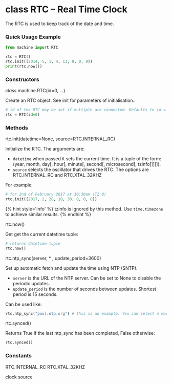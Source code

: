 # class RTC – Real Time Clock

The RTC is used to keep track of the date and time.

### Quick Usage Example

```python
from machine import RTC

rtc = RTC()
rtc.init((2014, 5, 1, 4, 13, 0, 0, 0))
print(rtc.now())
```

### Constructors

<class><i>class</i> machine.RTC(id=0, ...)</class>

Create an RTC object. See init for parameters of initialisation.:

```python
# id of the RTC may be set if multiple are connected. Defaults to id = 0.
rtc = RTC(id=0)
```

### Methods

<function>rtc.init(datetime=None, source=RTC.INTERNAL_RC)</function>

Initialize the RTC. The arguments are:

- ``datetime`` when passed it sets the current time. It is a tuple of the form: (year, month, day[, hour[, minute[, second[, microsecond[, tzinfo]]]]]).
- ``source`` selects the oscillator that drives the RTC. The options are <constant>RTC.INTERNAL_RC</constant> and <constant>RTC.XTAL_32KHZ</constant>

For example:

```python
# for 2nd of February 2017 at 10:30am (TZ 0)
rtc.init((2017, 2, 28, 10, 30, 0, 0, 0))
```

{% hint style='info' %}
tzinfo is ignored by this method. Use ``time.timezone`` to achieve similar results.
{% endhint %}

<function>rtc.now()</function>

Get get the current datetime tuple:

```python
# returns datetime tuple
rtc.now()
```

<function>rtc.ntp_sync(server, * , update_period=3600)</function>

Set up automatic fetch and update the time using NTP (SNTP).

- ``server`` is the URL of the NTP server. Can be set to None to disable the periodic updates.
- ``update_period`` is the number of seconds between updates. Shortest period is 15 seconds.

Can be used like:

```python
rtc.ntp_sync("pool.ntp.org") # this is an example. You can select a more specific server according to your geographical location
```

<function>rtc.synced()</function>

Returns True if the last ntp_sync has been completed, False otherwise:

```python
rtc.synced()
```

### Constants
<constant>RTC.INTERNAL_RC</constant> <constant>RTC.XTAL_32KHZ</constant>

clock source
